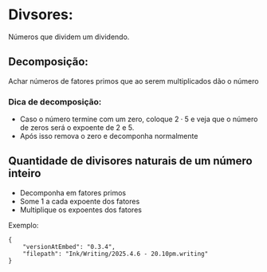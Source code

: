
# Divsores:

Números que dividem um dividendo. 

## Decomposição:

Achar números de fatores primos que ao serem multiplicados dão o número

###  Dica de decomposição:
- Caso o número termine com um zero, coloque $2 \cdot 5$ e veja que o número de zeros será o expoente de 2 e 5. 
- Após isso remova o zero e decomponha normalmente

## Quantidade de divisores naturais de um número inteiro

- Decomponha em fatores primos
- Some 1 a cada expoente dos fatores
- Multiplique os expoentes dos fatores

Exemplo:

```handwritten-ink
{
	"versionAtEmbed": "0.3.4",
	"filepath": "Ink/Writing/2025.4.6 - 20.10pm.writing"
}
```
